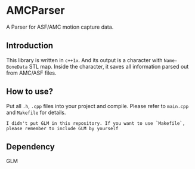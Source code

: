 # AMCParser
A Parser for ASF/AMC motion capture data. 

## Introduction
This library is written in `c++1x`. And its output is a character with `Name-BoneData` STL map.
Inside the character, it saves all information parsed out from AMC/ASF files.

## How to use?
Put all `.h`, `.cpp` files into your project and compile.
Please refer to `main.cpp` and `Makefile` for details. 
```
I didn't put GLM in this repository. If you want to use `Makefile`, please remember to include GLM by yourself 
```

## Dependency
GLM

